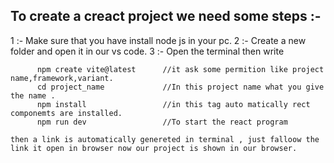 To create a creact project we need some steps  :-
------------------------------------------------

1 :-  Make sure that you have install node js in your pc.
2 :-  Create a new folder and open it in our vs code.
3 :-  Open the terminal then write

          npm create vite@latest      //it ask some permition like project name,framework,variant.
          cd project_name             //In this project name what you give the name .
          npm install                 //in this tag auto matically rect componemts are installed.
          npm run dev                 //To start the react program

    then a link is automatically genereted in terminal , just falloow the link it open in browser now our project is shown in our browser.

          
